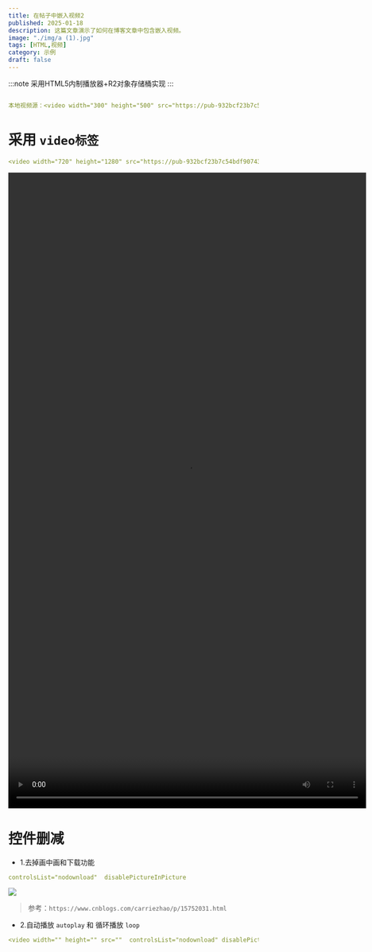 ```yaml
---
title: 在帖子中嵌入视频2
published: 2025-01-18
description: 这篇文章演示了如何在博客文章中包含嵌入视频。
image: "./img/a (1).jpg"
tags: [HTML,视频]
category: 示例
draft: false
---
```


:::note
采用HTML5内制播放器+R2对象存储桶实现
:::

```yaml

本地视频源：<video width="300" height="500" src="https://pub-932bcf23b7c54bdf90743ac393af13cd.r2.dev/%E8%A7%86%E9%A2%91/%E5%A4%A9%E7%A9%B9.mp4" controls="controls"></video>

```

# 采用 `video标签`
```yaml
<video width="720" height="1280" src="https://pub-932bcf23b7c54bdf90743ac393af13cd.r2.dev/%E8%A7%86%E9%A2%91/%E5%A4%A9%E7%A9%B9.mp4" controls="controls"  controlsList="nodownload" disablePictureInPicture autoplay loop ></video>
```
<video width="720" height="1280" src="https://pub-932bcf23b7c54bdf90743ac393af13cd.r2.dev/%E8%A7%86%E9%A2%91/%E5%A4%A9%E7%A9%B9.mp4" controls="controls"  controlsList="nodownload" disablePictureInPicture autoplay loop ></video>

# 控件删减
- 1.去掉画中画和下载功能
```yaml
controlsList="nodownload"  disablePictureInPicture
```
![](https://img2020.cnblogs.com/blog/1105185/202112/1105185-20211231113447413-1725646922.png)

>参考：`https://www.cnblogs.com/carriezhao/p/15752031.html`

- 2.自动播放 `autoplay` 和 循环播放 `loop`
```yaml
<video width="" height="" src=""  controlsList="nodownload" disablePictureInPicture autoplay loop ></video>
```
